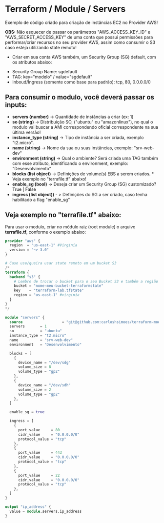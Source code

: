 # Terraform / Module / Servers

Exemplo de código criado para criação de instâncias EC2 no Provider AWS!

**OBS:** Não esquecer de passar os parâmetros "AWS_ACCESS_KEY_ID" e "AWS_SECRET_ACCESS_KEY" de uma conta que possui permissões para performar/criar recursos no seu provider AWS, assim como consumir o S3 caso esteja utilizando state remoto!


- Criar em sua conta AWS também, um Security Group (SG) default, com os atributos abaixo:

* Security Group Name: sgdefault
* TAG: key="modelo" / value="sgdefault"
* Inboud/Ingress (somente como base para padrão): tcp, 80, 0.0.0.0/0 


## Para consumir o modulo, você deverá passar os inputs:

* **servers (number)** -> Quantidade de instâncias a criar (ex: 1)
* **so (string)** -> Distribuição SO, ("ubuntu" ou "amazonlinux"), no qual o modulo vai buscar a AMI correspondendo oficial correspondente na sua última versão!
* **instance_type (string)** -> Tipo de instância a ser criada, exemplo "t2.micro".
* **name (string)** -> Nome da sua ou suas instâncias, exemplo: "srv-web-dev"
* **environment (string)** -> Qual o ambiente? Será criada uma TAG também com esse atributo, identificando o environment, exemplo: "Desenvolvimento"
* **blocks (list object)** -> Definições de volume(s) EBS a serem criados. * Veja exemplo no "terrafile.tf" abaixo!
* **enable_sg (bool)** -> Deseja criar um Security Group (SG) customizado? True | False
* **ingress (list object))** - > Definições do SG a ser criado, caso tenha habilitado a flag "enable_sg"


## Veja exemplo no "terrafile.tf" abaixo:

Para usar o modulo, criar no módulo raiz (root module) o arquivo **terrafile.tf**, conforme o exemplo abaixo:


```terraform
provider "aws" {
  region  = "us-east-1" #Virginia
  version = "~> 3.0"
}

# Caso use/queira usar state remoto em um bucket S3
/*
terraform {
  backend "s3" {
    # Lembre de trocar o bucket para o seu Bucket S3 e também a região do Bucket!!
    bucket = "nome-meu-bucket-terraformstate"
    key    = "terraform-lab.tfstate"
    region = "us-east-1" #virginia
  }
}
*/

module "servers" {
  source                  = "git@github.com:carloshsimoes/terraform-module-ec2"
  servers       = 1
  so            = "ubuntu"
  instance_type = "t2.micro"
  name          = "srv-web-dev"
  environment   = "Desenvolvimento"

  blocks = [
    {
      device_name = "/dev/sdg"
      volume_size = 8
      volume_type = "gp2"
    },
    {
      device_name = "/dev/sdh"
      volume_size = 2
      volume_type = "gp2"
    },
  ]

  enable_sg = true

  ingress = [
    {
      port_value     = 80
      cidr_value     = "0.0.0.0/0"
      protocol_value = "tcp"
    },
    {
      port_value     = 443
      cidr_value     = "0.0.0.0/0"
      protocol_value = "tcp"
    },
    {
      port_value     = 22
      cidr_value     = "0.0.0.0/0"
      protocol_value = "tcp"
    },
  ]
}

output "ip_address" {
  value = module.servers.ip_address
}
```

